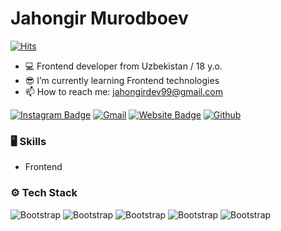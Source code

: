 
# Jahongir Murodboev

[![Hits](https://hits.seeyoufarm.com/api/count/incr/badge.svg?url=https%3A%2F%2Fgithub.com%2Fjahongirdev%2Fjahongirdev&count_bg=%2379C83D&title_bg=%23555555&icon=&icon_color=%23E7E7E7&title=Profile+Views&edge_flat=false)](https://hits.seeyoufarm.com)


- 💻 Frontend developer from Uzbekistan / 18 y.o.
- 😎 I’m currently learning Frontend technologies
- 📫 How to reach me: jahongirdev99@gmail.com


[![Instagram Badge](https://img.shields.io/badge/-Instagram-purple?logo=instagram&logoColor=white&link=https://instagram.com/jakhongir.io/)](https://www.instagram.com/jakhongir.io)
[![Gmail](https://img.shields.io/badge/-Gmail-c14438?style=flat&logo=Gmail&logoColor=white)](mailto:jahongirdev99@gmail.com)
[![Website Badge](https://img.shields.io/badge/-Website-c14438?style=flat&logo=Google-Chrome&logoColor=white&link=jahongirdev.netlify.app)](jahongirdev.netlify.app)
[![Github](https://img.shields.io/github/followers/jahongirdev?label=Follow&style=social)](https://github.com/jahongirdev)


### 🖥 Skills

- Frontend
### ⚙️ Tech Stack

![Bootstrap](https://img.shields.io/badge/-HTML5-05122A?style=flat&logo=HTML5&color=353535) ![Bootstrap](https://img.shields.io/badge/-CSS3-05122A?style=flat&logo=CSS3&color=353535) ![Bootstrap](https://img.shields.io/badge/-Bootstrap-05122A?style=flat&logo=Bootstrap&color=353535) ![Bootstrap](https://img.shields.io/badge/-Javascript-05122A?style=flat&logo=Javascript&color=353535) ![Bootstrap](https://img.shields.io/badge/-Visual%20Studio%20Code-05122A?style=flat&logo=Visual-Studio-Code&color=353535)

